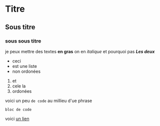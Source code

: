 



# Titre
## Sous titre
### sous sous titre

je peux mettre des textes  **en gras**
on en *italique* et pourquoi pas ***Les deux***

- ceci
- est une liste
- non ordonées

1. et
2. cele la
3. ordonées


voici un peu `de code` au millieu d'ue phrase

```
bloc de code
```
voici [un lien](https://github.com/DoucRoxane/Markdown.git )










```




